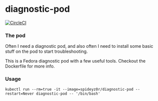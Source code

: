 # diagnostic-pod
[![CircleCI](https://circleci.com/gh/spideyz0r/diagnostic-pod/tree/main.svg?style=shield)](https://circleci.com/gh/spideyz0r/diagnostic-pod/?branch=main)

### The pod
Often I need a diagnostic pod, and also often I need to install some basic stuff on the pod to start troubleshooting.

This is a Fedora diagnostic pod with a few useful tools. Checkout the Dockerfile for more info. 

### Usage
`kubectl run --rm=true -it --image=spideyz0r/diagnostic-pod --restart=Never diagnostic-pod -- '/bin/bash'`
